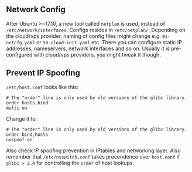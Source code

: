 ## Network Config
After Ubuntu >=17.10, a new tool called `netplan` is used, instead of `/etc/network/interfaces`. Configs resides in `/etc/netplan/`. Depending on the cloud/vps provider, naming of config files might change e.g. `01-netcfg.yaml` or `50-cloud-init.yaml` etc. There you can configure static IP addresses, nameservers, network interfaces and so on. Usually it is pre-configured with cloud/vps providers, you might tweak it though.


## Prevent IP Spoofing
`/etc/host.conf` looks like this:
```
# The "order" line is only used by old versions of the glibc library.
​order hosts,bind
​multi on
```
Change it to:
```
# The "order" line is only used by old versions of the glibc library.
​order bind,hosts
​nospoof on
```
Also check IP spoofing prevention in IPtables and networking layer.
Also remember that `/etc/nsswitch.conf` takes precendence over `host.conf` if `glibc > 2.4` for controlling the `order` of host lookups.
